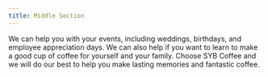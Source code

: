 ```yaml
---
title: Middle Section
---
```


We can help you with your events, including weddings, birthdays, and employee appreciation days. We can also help if you want to learn to make a good cup of coffee for yourself and your family. Choose SYB Coffee and we will do our best to help you make lasting memories and fantastic coffee.
